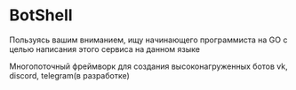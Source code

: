# BotShell

Пользуясь вашим вниманием, ищу начинающего программиста на GO с целью написания этого сервиса на данном языке

Многопоточный фреймворк для создания высоконагруженных ботов vk, discord, telegram(в разработке)
